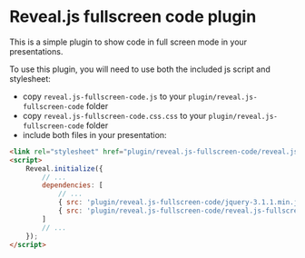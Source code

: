 # Reveal.js fullscreen code plugin

This is a simple plugin to show code in full screen mode in your presentations.

To use this plugin, you will need to use both the included js script and stylesheet:
- copy `reveal.js-fullscreen-code.js` to your `plugin/reveal.js-fullscreen-code` folder
- copy `reveal.js-fullscreen-code.css.css` to your `plugin/reveal.js-fullscreen-code` folder
- include both files in your presentation:
```html
<link rel="stylesheet" href="plugin/reveal.js-fullscreen-code/reveal.js-fullscreen-code.css">
<script>
    Reveal.initialize({
        // ...
        dependencies: [
            // ...
            { src: 'plugin/reveal.js-fullscreen-code/jquery-3.1.1.min.js' },
            { src: 'plugin/reveal.js-fullscreen-code/reveal.js-fullscreen-code.js' }
        ]
        // ...
    });
</script>
```